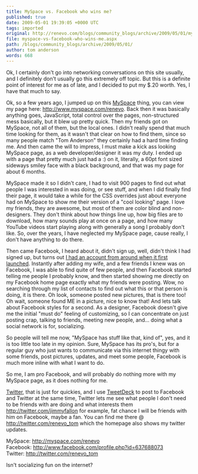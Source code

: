 ```yaml
---
title: MySpace vs. Facebook who wins me?
published: true
date: 2009-05-01 19:39:05 +0000 UTC
tags: imported 
original: http://renevo.com/blogs/community_blogs/archive/2009/05/01/myspace-vs-facebook-who-wins-me.aspx
file: myspace-vs-facebook-who-wins-me.aspx
path: /blogs/community_blogs/archive/2009/05/01/
author: tom anderson
words: 668
---
```

Ok, I certainly don't go into networking conversations on this site usually, and I definitely don't usually go this extremely off topic. But this is a definite point of interest for me as of late, and I decided to put my $.20 worth. Yes, I have that much to say.

Ok, so a few years ago, I jumped up on this [MySpace][1] thing, you can view my page here: <http://www.myspace.com/renevo>. Back then it was basically anything goes, JavaScript, total control over the pages, non-structured mess basically, but it blew up pretty quick. Then my friends got on MySpace, not all of them, but the local ones. I didn't really spend that much time looking for them, as it wasn't that clear on how to find them, since so many people match "Tom Anderson" they certainly had a hard time finding me. And then came the will to impress, I must make a kick ass looking MySpace page, as a web developer/designer it was my duty. I ended up with a page that pretty much just had a :) on it, literally, a 60pt font sized sideways smiley face with a black background, and that was my page for about 6 months.

MySpace made it so I didn't care, I had to visit 900 pages to find out what people I was interested in was doing, or see stuff, and when I did finally find their page, it would take a while for the CSS overrides just about everyone had on MySpace to show me their version of a "cool looking" page. I love my friends, they are awesome, but most of them are color blind and non-designers. They don't think about how things line up, how big files are to download, how many sounds play at once on a page, and how many YouTube videos start playing along with generally a song I probably don't like. So, over the years, I have neglected my MySpace page, cause really, I don't have anything to do there.

Then came Facebook, I heard about it, didn't sign up, well, didn't think I had signed up, but turns out [I had an account from around when it first launched][2]. Instantly after adding my wife, and a few friends I knew was on Facebook, I was able to find quite of few people, and then Facebook started telling me people I probably know, and then started showing me directly on my Facebook home page exactly what my friends were posting. Wow, no searching through my list of contacts to find out what this or that person is doing, it is there. Oh look, someone posted new pictures, that is there too! Oh wait, someone found ME in a picture, nice to know that! And lets talk about Facebook styles for a second. As a designer, Facebook doesn't give me the initial "must do" feeling of customizing, so I can concentrate on just posting crap, talking to friends, meeting new people, and… doing what a social network is for, socializing.

So people will tell me now, "MySpace has stuff like that, kind of", yes, and it is too little too late in my opinion. Sure, MySpace has its pro's, but for a regular guy who just wants to communicate via this internet thingy with some friends, post pictures, updates, and meet some people, Facebook is much more inline with what I want to do.

So me, I am pro Facebook, and will probably do nothing more with my MySpace page, as it does nothing for me.

[Twitter][3], that is just for quickies, and I use [TweetDeck][4] to post to Facebook and Twitter at the same time, Twitter lets me see what people I don't need to be friends with are doing and what interests them <http://twitter.com/jimmyfallon> for example, fat chance I will be friends with him on Facebook, maybe a fan. You can find me there @ <http://twitter.com/renevo_tom> which the homepage also shows my twitter updates.

MySpace: <http://myspace.com/renevo>   
Facebook: <http://www.facebook.com/profile.php?id=637688073>   
Twitter: <http://twitter.com/renevo_tom>

Isn't socializing fun on the internet?



[1]: http://www.myspace.com
[2]: http://www.facebook.com/profile.php?id=637688073
[3]: http://twitter.com/renevo_tom
[4]: http://www.tweetdeck.com



